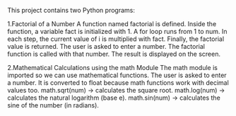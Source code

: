 This project contains two Python programs:

1.Factorial of a Number
A function named factorial is defined.
Inside the function, a variable fact is initialized with 1.
A for loop runs from 1 to num.
In each step, the current value of i is multiplied with fact.
Finally, the factorial value is returned.
The user is asked to enter a number.
The factorial function is called with that number.
The result is displayed on the screen.


2.Mathematical Calculations using the math Module
The math module is imported so we can use mathematical functions.
The user is asked to enter a number.
It is converted to float because math functions work with decimal values too.
math.sqrt(num) → calculates the square root.
math.log(num) → calculates the natural logarithm (base e).
math.sin(num) → calculates the sine of the number (in radians).
